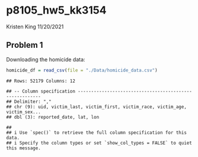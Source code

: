 p8105\_hw5\_kk3154
================
Kristen King
11/20/2021

## Problem 1

Downloading the homicide data:

``` r
homicide_df = read_csv(file = "./Data/homicide_data.csv")
```

    ## Rows: 52179 Columns: 12

    ## -- Column specification --------------------------------------------------------
    ## Delimiter: ","
    ## chr (9): uid, victim_last, victim_first, victim_race, victim_age, victim_sex...
    ## dbl (3): reported_date, lat, lon

    ## 
    ## i Use `spec()` to retrieve the full column specification for this data.
    ## i Specify the column types or set `show_col_types = FALSE` to quiet this message.
